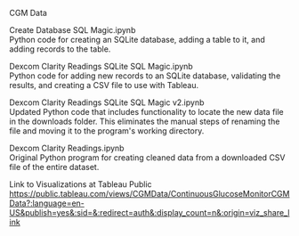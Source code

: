 CGM Data  
  
Create Database SQL Magic.ipynb  
Python code for creating an SQLite database, adding a table to it, and adding records to the table.  
  
Dexcom Clarity Readings SQLite SQL Magic.ipynb  
Python code for adding new records to an SQLite database, validating the results, and creating a CSV file to use with Tableau.  

Dexcom Clarity Readings SQLite SQL Magic v2.ipynb  
Updated Python code that includes functionality to locate the new data file in the downloads folder. This eliminates the manual steps of renaming the file and moving it to the program's working directory.   

Dexcom Clarity Readings.ipynb  
Original Python program for creating cleaned data from a downloaded CSV file of the entire dataset.
  
Link to Visualizations at Tableau Public  
https://public.tableau.com/views/CGMData/ContinuousGlucoseMonitorCGMData?:language=en-US&publish=yes&:sid=&:redirect=auth&:display_count=n&:origin=viz_share_link
